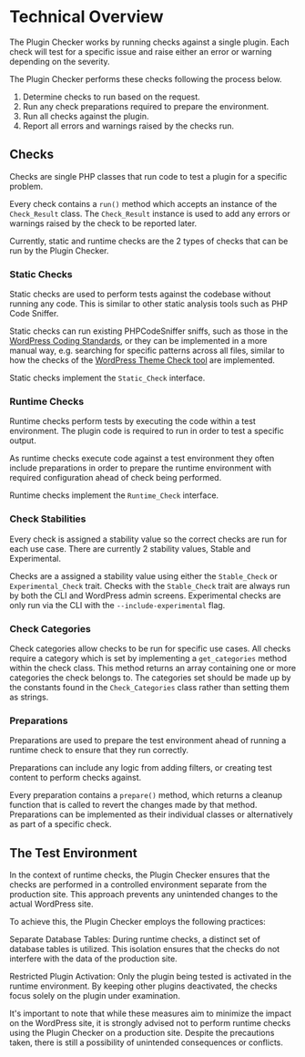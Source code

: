 # Technical Overview

The Plugin Checker works by running checks against a single plugin. Each check will test for a specific issue and raise either an error or warning depending on the severity.

The Plugin Checker performs these checks following the process below.

1. Determine checks to run based on the request.
2. Run any check preparations required to prepare the environment.
3. Run all checks against the plugin.
4. Report all errors and warnings raised by the checks run.


## Checks
Checks are single PHP classes that run code to test a plugin for a specific problem.

Every check contains a `run()` method which accepts an instance of the `Check_Result` class. The `Check_Result` instance is used to add any errors or warnings raised by the check to be reported later.

Currently, static and runtime checks are the 2 types of checks that can be run by the Plugin Checker.

### Static Checks

Static checks are used to perform tests against the codebase without running any code. This is similar to other static analysis tools such as PHP Code Sniffer.

Static checks can run existing PHPCodeSniffer sniffs, such as those in the [WordPress Coding Standards](https://github.com/WordPress/WordPress-Coding-Standards), or they can be implemented in a more manual way, e.g. searching for specific patterns across all files, similar to how the checks of the [WordPress Theme Check tool](https://github.com/WordPress/theme-check) are implemented.

Static checks implement the `Static_Check` interface.

### Runtime Checks

Runtime checks perform tests by executing the code within a test environment. The plugin code is required to run in order to test a specific output.

As runtime checks execute code against a test environment they often include preparations in order to prepare the runtime environment with required configuration ahead of check being performed.

Runtime checks implement the `Runtime_Check` interface.

### Check Stabilities

Every check is assigned a stability value so the correct checks are run for each use case. There are currently 2 stability values, Stable and Experimental.

Checks are a assigned a stability value using either the `Stable_Check` or `Experimental_Check` trait. Checks with the `Stable_Check` trait are always run by both the CLI and WordPress admin screens. Experimental checks are only run via the CLI with the `--include-experimental` flag.

### Check Categories

Check categories allow checks to be run for specific use cases. All checks require a category which is set by implementing a `get_categories` method within the check class. This method returns an array containing one or more categories the check belongs to. The categories set should be made up by the constants found in the `Check_Categories` class rather than setting them as strings.

### Preparations

Preparations are used to prepare the test environment ahead of running a runtime check to ensure that they run correctly.

Preparations can include any logic from adding filters, or creating test content to perform checks against.

Every preparation contains a `prepare()` method, which returns a cleanup function that is called to revert the changes made by that method. Preparations can be implemented as their individual classes or alternatively as part of a specific check.

## The Test Environment

In the context of runtime checks, the Plugin Checker ensures that the checks are performed in a controlled environment separate from the production site. This approach prevents any unintended changes to the actual WordPress site.

To achieve this, the Plugin Checker employs the following practices:

Separate Database Tables: During runtime checks, a distinct set of database tables is utilized. This isolation ensures that the checks do not interfere with the data of the production site.

Restricted Plugin Activation: Only the plugin being tested is activated in the runtime environment. By keeping other plugins deactivated, the checks focus solely on the plugin under examination.

It's important to note that while these measures aim to minimize the impact on the WordPress site, it is strongly advised not to perform runtime checks using the Plugin Checker on a production site. Despite the precautions taken, there is still a possibility of unintended consequences or conflicts.
